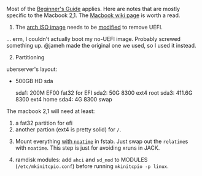 Most of the [Beginner's Guide](https://wiki.archlinux.org/index.php/Beginners'_Guide) applies. Here are notes that are mostly specific to the Macbook 2,1. The [Macbook wiki page](https://wiki.archlinux.org/index.php/MacBook) is worth a read.

1) The [arch ISO image](https://www.archlinux.org/download/) needs to be [modified](https://wiki.archlinux.org/index.php/Unified_Extensible_Firmware_Interface#Remove_UEFI_boot_support_from_ISO) to remove UEFI.

... erm, I couldn't actually boot my no-UEFI image. Probably screwed something up. @jameh made the original one we used, so I used it instead.

2) Partitioning

uberserver's layout:

* 500GB HD sda

  sda1: 200M   EF00 fat32 for EFI
  sda2: 50G    8300 ext4  root
  sda3: 411.6G 8300 ext4  home
  sda4: 4G     8300 swap

The macbook 2,1 will need at least:

 1. a fat32 partition for efi
 2. another partion (ext4 is pretty solid) for `/`.


3) Mount everything [with `noatime`](https://wiki.archlinux.org/index.php/Pro_Audio#System_Configuration) in fstab. Just swap out the `relatime`s with `noatime`. This step is just for avoiding xruns in JACK.

4) ramdisk modules: add `ahci` and `sd_mod` to MODULES (`/etc/mkinitcpio.conf`) before running `mkinitcpio -p linux`.


